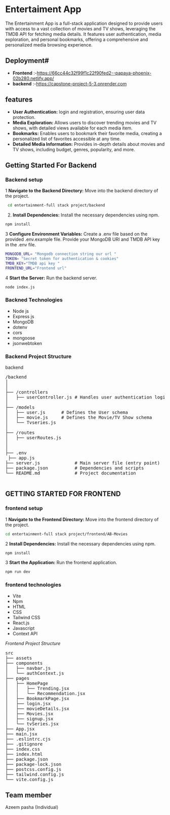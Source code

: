 # Entertaiment App
The Entertainment App is a full-stack application designed to provide users with access to a vast collection of movies and TV shows, leveraging the TMDB API for fetching media details. It features user authentication, media exploration, and personal bookmarks, offering a comprehensive and personalized media browsing experience.


## Deployment#
- **Frontend** :-https://66cc44c32f99f1c22f90fed2--papaya-phoenix-02b280.netlify.app/
- **backend** :-https://capstone-project-5-3.onrender.com

## features
- **User Authentication:** login and registration, ensuring user data protection.
- **Media Exploration:** Allows users to discover trending movies and TV shows, with detailed views available for each media item.
- **Bookmarks:** Enables users to bookmark their favorite media, creating a personalized list of favorites accessible at any time.
- **Detailed Media Information:** Provides in-depth details about movies and TV shows, including budget, genres, popularity, and more.


## Getting Started For Backend
### Backend setup
1 **Navigate to the Backend Directory:** Move into the backend directory of the project.

 ```sh
  cd entertainment-full stack project/backend
   ```

 2. **Install Dependencies:** Install the necessary dependencies using npm.
 ```sh
npm install
 ```

3 **Configure Environment Variables:** Create a .env file based on the provided .env.example file. Provide your MongoDB URI and TMDB API key in the .env file.
 ```sh
MONGODB_URL= "Mongodb connection string our url "
TOKEN= "Secret token for authentication & cookies"
TMDB_KEY="TMDB api key "
FRONTEND_URL="Frontend url"
 ```

4 **Start the Server:** Run the backend server.
 ```sh
node index.js
 ```

### Backned Technologies
-  Node js
-  Express js
- MongoDB
-  dotenv
-  cors
-  mongoose
-  jsonwebtoken
  

  ### Backend Project Structure
  
backend
<pre>
/backend
│              
│
├── /controllers
│   ├── userController.js # Handles user authentication logic (login, signup)
│
├── /models
│   ├── user.js      # Defines the User schema
│   ├── movie.js     # Defines the Movie/TV Show schema
│   └── Tvseries.js
│
├── /routes
│   ├── userRoutes.js
│  
│
├── .env
 ├── app.js
├── server.js             # Main server file (entry point)
├── package.json          # Dependencies and scripts
└── README.md             # Project documentation

</pre>



  ## GETTING STARTED FOR FRONTEND

   ### frontend setup
1 **Navigate to the Frontend Directory:** Move into the frontend directory of the project.
 ```sh
cd entertainment-full stack project/frontend/AB-Movies
 ```

2 **Install Dependencies:** Install the necessary dependencies using npm.
 ```sh
npm install
 ```

3 **Start the Application:** Run the frontend application.
 ```sh
npm run dev
 ```



### frontend technologies
- Vite
- Npm
- HTML
- CSS
- Tailwind CSS
- React.js
- Javascript
- Context API

*Frontend Project Structure*
<pre>
src
├── assets
├── components
│   ├── navbar.js
│   └── authContext.js
├── pages
│   ├── HomePage
│   │   ├── Trending.jsx
│   │   └── Recommendation.jsx
│   ├── BookmarkPage.jsx
│   ├── login.jsx
│   ├── movieDetails.jsx
│   ├── Movies.jsx
│   ├── signup.jsx
│   └── tvSeries.jsx
├── App.jsx
├── main.jsx
├── .eslintrc.cjs
├── .gitignore
├── index.css
├── index.html
├── package.json
├── package-lock.json
├── postcss.config.js
├── tailwind.config.js
└── vite.config.js
</pre>



## Team member
  Azeem pasha (Individual)
